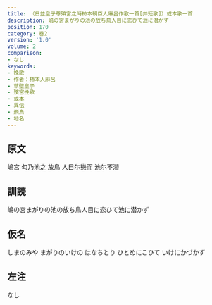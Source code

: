 ```yaml
---
title: （日並皇子尊殯宮之時柿本朝臣人麻呂作歌一首[并短歌]）或本歌一首
description: 嶋の宮まがりの池の放ち鳥人目に恋ひて池に潜かず
position: 170
category: 巻2
version: '1.0'
volume: 2
comparison:
- なし
keywords:
- 挽歌
- 作者：柿本人麻呂
- 草壁皇子
- 殯宮挽歌
- 或本
- 異伝
- 飛鳥
- 地名
---
```


## 原文

嶋宮 勾乃池之 放鳥 人目尓戀而 池尓不潜

## 訓読

嶋の宮まがりの池の放ち鳥人目に恋ひて池に潜かず

## 仮名

しまのみや まがりのいけの はなちとり ひとめにこひて いけにかづかず

## 左注

なし
